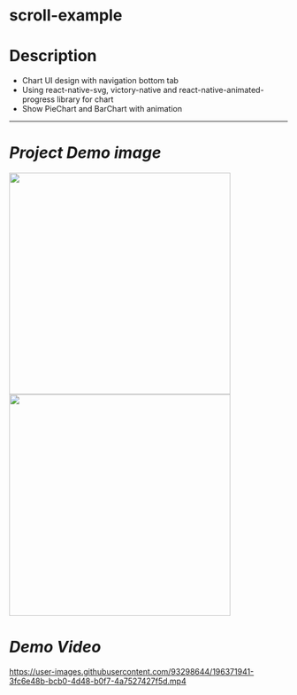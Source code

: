 # scroll-example

# **Description**
- Chart UI design with navigation bottom tab
- Using react-native-svg, victory-native and react-native-animated-progress library for chart
- Show PieChart and BarChart with animation

-----------------------------------------------------

# *Project Demo image*

<img src="https://firebasestorage.googleapis.com/v0/b/testing-40cef.appspot.com/o/test%2Fviber_image_2022-10-18_14-30-22-697.jpg?alt=media&token=bb255484-7cb0-4299-b709-c3f2b7d09b29" width="400" height="auto"/>
<img src="https://firebasestorage.googleapis.com/v0/b/testing-40cef.appspot.com/o/test%2Fviber_image_2022-10-18_14-30-22-788.jpg?alt=media&token=5d6a9fa7-5164-4000-a1b9-4daaa251d78c" width="400" height="auto"/>

# *Demo Video*
https://user-images.githubusercontent.com/93298644/196371941-3fc6e48b-bcb0-4d48-b0f7-4a7527427f5d.mp4

